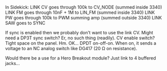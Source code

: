 In Sidekick:
LINK CV goes through 100k to CV_NODE (summed inside 3340)
LINK FM goes through 10nF + 1M to LIN_FM (summed inside 3340)
LINK PW goes through 100k to PWM summing amp (summed outside 3340)
LINK SAW goes to SYNC

If sync is enabled then we probably don't want to use the link CV. Might need a DP3T sync switch? Er, no such thing (readily). CV enable switch? Tight space on the panel. Hm. OK... DPDT on-off-on. When on, it sends a voltage to an NC analog switch like DG417 (20 Ω on resistance).

Would there be a use for a Hero Breakout module? Just link to 4 buffered jacks...

